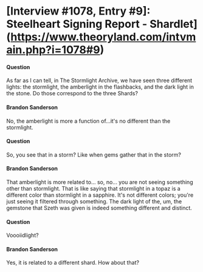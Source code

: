 # [Interview #1078, Entry #9]: Steelheart Signing Report - Shardlet](https://www.theoryland.com/intvmain.php?i=1078#9)

#### Question

As far as I can tell, in The Stormlight Archive, we have seen three different lights: the stormlight, the amberlight in the flashbacks, and the dark light in the stone. Do those correspond to the three Shards?

#### Brandon Sanderson

No, the amberlight is more a function of...it's no different than the stormlight.

#### Question

So, you see that in a storm? Like when gems gather that in the storm?

#### Brandon Sanderson

That amberlight is more related to... so, no... you are not seeing something other than stormlight. That is like saying that stormlight in a topaz is a different color than stormlight in a sapphire. It's not different colors; you're just seeing it filtered through something. The dark light of the, um, the gemstone that Szeth was given is indeed something different and distinct.

#### Question

Voooiidlight?

#### Brandon Sanderson

Yes, it is related to a different shard. How about that?


